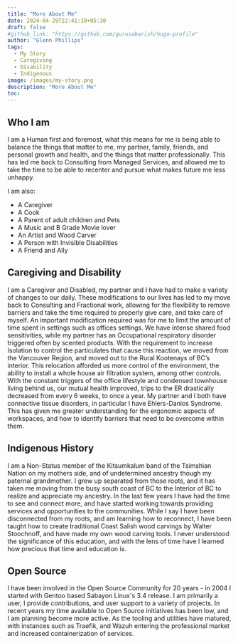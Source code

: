 ```yaml
---
title: "More About Me"
date: 2024-04-29T22:41:10+05:30
draft: false
#github_link: "https://github.com/gurusabarish/hugo-profile"
author: "Glenn Phillips"
tags:
  - My Story
  - Caregiving
  - Disability
  - Indigenous
image: /images/my-story.png
description: "More About Me"
toc: 
---
```


## Who I am

I am a Human first and foremost, what this means for me is being able to balance the things that matter to me, my partner, family, friends, and personal growth and health, and the things that matter professionally.  This has led me back to Consulting from Managed Services, and allowed me to take the time to be able to recenter and pursue what makes future me less unhappy. 

I am also:
 - A Caregiver
 - A Cook
 - A Parent of adult children and Pets
 - A Music and B Grade Movie lover
 - An Artist and Wood Carver
 - A Person with Invisible Disabilities
 - A Friend and Ally

## Caregiving and Disability

 I am a Caregiver and Disabled, my partner and I have had to make a variety of changes to our daily.  These modifications to our lives has led to my move back to Consulting and Fractional work, allowing for the flexibility to remove barriers and take the time required to properly give care, and take care of myself.  An important modification required was for me to limit the amount of time spent in settings such as offices settings. We have intense shared food sensitivities, while my partner has an Occupational respiratory disorder triggered often by scented products. With the requirement to increase Isolation to control the particulates that cause this reaction, we moved from the Vancouver Region, and moved out to the Rural Kootenays of BC’s interior. This relocation afforded us more control of the environment, the ability to install a whole house air filtration system, among other controls.  With the constant triggers of the office lifestyle and condensed townhouse living behind us, our mutual health improved, trips to the ER drastically decreased from every 6 weeks, to once a year. My partner and I both have connective tissue disorders, in particular I have Ehlers-Danlos Syndrome. This has given me greater understanding for the ergonomic aspects of workspaces, and how to identify barriers that need to be overcome within them.
 
## Indigenous History

I am a Non-Status member of the Kitsumkalum band of the Tsimshian Nation on my mothers side, and of undetermined ancestry though my paternal grandmother. I grew up separated from those roots, and it has taken me moving from the busy south coast of BC to the Interior of BC to realize and appreciate my ancestry. In the last few years I have had the time to see and connect more, and have started working towards providing services and opportunities to the communities.  While I say I have been disconnected from my roots, and am learning how to reconnect, I have been taught how to create traditional Coast Salish wood carvings by Walter Stoochnoff, and have made my own wood carving tools. I never understood the significance of this education, and with the lens of time have I learned how precious that time and education is.

## Open Source

I have been involved in the Open Source Community for 20 years - in 2004 I started with Gentoo based Sabayon Linux's 3.4 release. I am primarily a user, I provide contributions, and user support to a variety of projects. In recent years my time available to Open Source initiatives has been low, and I am planning become more active. As the tooling and utilities have matured, with instances such as Traefik, and Wazuh entering the professional market and increased containerization of services.
